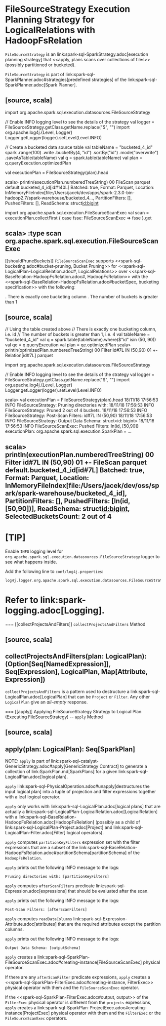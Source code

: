 # FileSourceStrategy Execution Planning Strategy for LogicalRelations with HadoopFsRelation

`FileSourceStrategy` is an link:spark-sql-SparkStrategy.adoc[execution planning strategy] that <<apply, plans scans over collections of files>> (possibly partitioned or bucketed).

`FileSourceStrategy` is part of link:spark-sql-SparkPlanner.adoc#strategies[predefined strategies] of the link:spark-sql-SparkPlanner.adoc[Spark Planner].

[source, scala]
----
import org.apache.spark.sql.execution.datasources.FileSourceStrategy

// Enable INFO logging level to see the details of the strategy
val logger = FileSourceStrategy.getClass.getName.replace("$", "")
import org.apache.log4j.{Level, Logger}
Logger.getLogger(logger).setLevel(Level.INFO)

// Create a bucketed data source table
val tableName = "bucketed_4_id"
spark
  .range(100)
  .write
  .bucketBy(4, "id")
  .sortBy("id")
  .mode("overwrite")
  .saveAsTable(tableName)
val q = spark.table(tableName)
val plan = q.queryExecution.optimizedPlan

val executionPlan = FileSourceStrategy(plan).head

scala> println(executionPlan.numberedTreeString)
00 FileScan parquet default.bucketed_4_id[id#140L] Batched: true, Format: Parquet, Location: InMemoryFileIndex[file:/Users/jacek/dev/apps/spark-2.3.0-bin-hadoop2.7/spark-warehouse/bucketed_4..., PartitionFilters: [], PushedFilters: [], ReadSchema: struct<id:bigint>

import org.apache.spark.sql.execution.FileSourceScanExec
val scan = executionPlan.collectFirst { case fsse: FileSourceScanExec => fsse }.get

scala> :type scan
org.apache.spark.sql.execution.FileSourceScanExec
----

[[shouldPruneBuckets]]
`FileSourceScanExec` supports <<spark-sql-bucketing.adoc#bucket-pruning, Bucket Pruning>> for <<spark-sql-LogicalPlan-LogicalRelation.adoc#, LogicalRelations>> over <<spark-sql-BaseRelation-HadoopFsRelation.adoc#, HadoopFsRelation>> with the <<spark-sql-BaseRelation-HadoopFsRelation.adoc#bucketSpec, bucketing specification>> with the following:

. There is exactly one bucketing column
. The number of buckets is greater than 1

[source, scala]
----
// Using the table created above
// There is exactly one bucketing column, i.e. id
// The number of buckets is greater than 1, i.e. 4
val tableName = "bucketed_4_id"
val q = spark.table(tableName).where($"id" isin (50, 90))
val qe = q.queryExecution
val plan = qe.optimizedPlan
scala> println(optimizedPlan.numberedTreeString)
00 Filter id#7L IN (50,90)
01 +- Relation[id#7L] parquet

import org.apache.spark.sql.execution.datasources.FileSourceStrategy

// Enable INFO logging level to see the details of the strategy
val logger = FileSourceStrategy.getClass.getName.replace("$", "")
import org.apache.log4j.{Level, Logger}
Logger.getLogger(logger).setLevel(Level.INFO)

scala> val executionPlan = FileSourceStrategy(plan).head
18/11/18 17:56:53 INFO FileSourceStrategy: Pruning directories with:
18/11/18 17:56:53 INFO FileSourceStrategy: Pruned 2 out of 4 buckets.
18/11/18 17:56:53 INFO FileSourceStrategy: Post-Scan Filters: id#7L IN (50,90)
18/11/18 17:56:53 INFO FileSourceStrategy: Output Data Schema: struct<id: bigint>
18/11/18 17:56:53 INFO FileSourceScanExec: Pushed Filters: In(id, [50,90])
executionPlan: org.apache.spark.sql.execution.SparkPlan = ...

scala> println(executionPlan.numberedTreeString)
00 Filter id#7L IN (50,90)
01 +- FileScan parquet default.bucketed_4_id[id#7L] Batched: true, Format: Parquet, Location: InMemoryFileIndex[file:/Users/jacek/dev/oss/spark/spark-warehouse/bucketed_4_id], PartitionFilters: [], PushedFilters: [In(id, [50,90])], ReadSchema: struct<id:bigint>, SelectedBucketsCount: 2 out of 4
----

[TIP]
====
Enable `INFO` logging level for `org.apache.spark.sql.execution.datasources.FileSourceStrategy` logger to see what happens inside.

Add the following line to `conf/log4j.properties`:

```
log4j.logger.org.apache.spark.sql.execution.datasources.FileSourceStrategy=INFO
```

Refer to link:spark-logging.adoc[Logging].
====

=== [[collectProjectsAndFilters]] `collectProjectsAndFilters` Method

[source, scala]
----
collectProjectsAndFilters(plan: LogicalPlan):
  (Option[Seq[NamedExpression]], Seq[Expression], LogicalPlan, Map[Attribute, Expression])
----

`collectProjectsAndFilters` is a pattern used to destructure a link:spark-sql-LogicalPlan.adoc[LogicalPlan] that can be `Project` or `Filter`. Any other `LogicalPlan` give an _all-empty_ response.

=== [[apply]] Applying FileSourceStrategy Strategy to Logical Plan (Executing FileSourceStrategy) -- `apply` Method

[source, scala]
----
apply(plan: LogicalPlan): Seq[SparkPlan]
----

NOTE: `apply` is part of link:spark-sql-catalyst-GenericStrategy.adoc#apply[GenericStrategy Contract] to generate a collection of link:SparkPlan.md[SparkPlans] for a given link:spark-sql-LogicalPlan.adoc[logical plan].

`apply` link:spark-sql-PhysicalOperation.adoc#unapply[destructures the input logical plan] into a tuple of projection and filter expressions together with a leaf logical operator.

`apply` only works with link:spark-sql-LogicalPlan.adoc[logical plans] that are actually a link:spark-sql-LogicalPlan-LogicalRelation.adoc[LogicalRelation] with a link:spark-sql-BaseRelation-HadoopFsRelation.adoc[HadoopFsRelation] (possibly as a child of link:spark-sql-LogicalPlan-Project.adoc[Project] and link:spark-sql-LogicalPlan-Filter.adoc[Filter] logical operators).

`apply` computes `partitionKeyFilters` expression set with the filter expressions that are a subset of the link:spark-sql-BaseRelation-HadoopFsRelation.adoc#partitionSchema[partitionSchema] of the `HadoopFsRelation`.

`apply` prints out the following INFO message to the logs:

```
Pruning directories with: [partitionKeyFilters]
```

`apply` computes `afterScanFilters` predicate link:spark-sql-Expression.adoc[expressions] that should be evaluated after the scan.

`apply` prints out the following INFO message to the logs:

```
Post-Scan Filters: [afterScanFilters]
```

`apply` computes `readDataColumns` link:spark-sql-Expression-Attribute.adoc[attributes] that are the required attributes except the partition columns.

`apply` prints out the following INFO message to the logs:

```
Output Data Schema: [outputSchema]
```

`apply` creates a link:spark-sql-SparkPlan-FileSourceScanExec.adoc#creating-instance[FileSourceScanExec] physical operator.

If there are any `afterScanFilter` predicate expressions, `apply` creates a <<spark-sql-SparkPlan-FilterExec.adoc#creating-instance, FilterExec>> physical operator with them and the `FileSourceScanExec` operator.

If the <<spark-sql-SparkPlan-FilterExec.adoc#output, output>> of the `FilterExec` physical operator is different from the `projects` expressions, `apply` creates a link:spark-sql-SparkPlan-ProjectExec.adoc#creating-instance[ProjectExec] physical operator with them and the `FilterExec` or the `FileSourceScanExec` operators.
